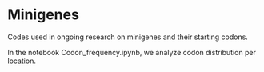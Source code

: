 # Minigenes
Codes used in ongoing research on minigenes and their starting codons.

In the notebook Codon_frequency.ipynb, we analyze codon distribution per location. 

